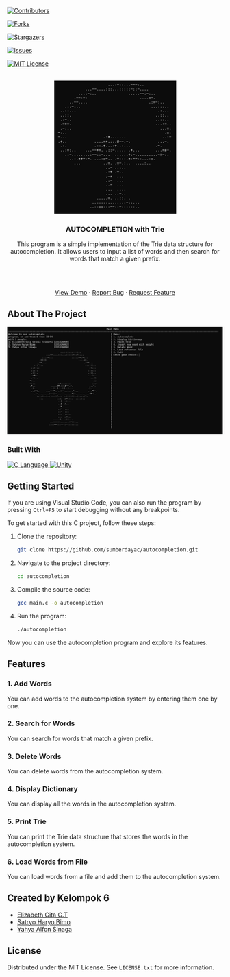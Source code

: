 [![Contributors][contributors-shield]][contributors-url]

[![Forks][forks-shield]][forks-url]

[![Stargazers][stars-shield]][stars-url]

[![Issues][issues-shield]][issues-url]

[![MIT License][license-shield]][license-url]

<br />

<div  align="center">

<a  href="https://github.com/sumberdayac/autocompletion">

<img  src="docs/tree.png"  alt="Logo"  width="285">

</a>

<h3  align="center">AUTOCOMPLETION with Trie</h3>

<p  align="center">

This program is a simple implementation of the Trie data structure for autocompletion. It allows users to input a list of words and then search for words that match a given prefix.

<br/>
<br/>

<a  href="#demo">View Demo</a>
·
<a  href="https://github.com/sumberdayac/autocompletion/issues">Report Bug</a>
·
<a  href="https://github.com/sumberdayac/autocompletion/issues">Request Feature</a>

</p>

</div>

## About The Project

<img src="docs/background.png"  />

### Built With

<!-- row images -->
<div>
  <a href="https://flutter.dev/">
    <img src="https://img.shields.io/badge/CLang-20232A?style=for-the-badge&logo=c&logoColor=61DAFB" alt="C Language" />
  </a>
  <a href="https://flutter.dev/">
    <img src="https://img.shields.io/badge/UNITY-20232A?style=for-the-badge&logoColor=61DAFB" alt="Unity" />
  </a>
</div>

## Getting Started

If you are using Visual Studio Code, you can also run the program by pressing `Ctrl+F5` to start debugging without any breakpoints.

To get started with this C project, follow these steps:

1. Clone the repository:

    ```bash
    git clone https://github.com/sumberdayac/autocompletion.git
    ```

2. Navigate to the project directory:

    ```bash
    cd autocompletion
    ```

3. Compile the source code:

    ```bash
    gcc main.c -o autocompletion
    ```

4. Run the program:

    ```bash
    ./autocompletion
    ```

Now you can use the autocompletion program and explore its features.

## Features

### 1. Add Words

You can add words to the autocompletion system by entering them one by one.

### 2. Search for Words

You can search for words that match a given prefix.

### 3. Delete Words

You can delete words from the autocompletion system.

### 4. Display Dictionary

You can display all the words in the autocompletion system.

### 5. Print Trie

You can print the Trie data structure that stores the words in the autocompletion system.

### 6. Load Words from File

You can load words from a file and add them to the autocompletion system.

## Created by Kelompok 6

- [Elizabeth Gita G.T](github.com/Elizabeth-tif)
- [Satryo Haryo Bimo](github.com/rioBMO)
- [Yahya Alfon Sinaga](github.com/codeyzx)

## License

Distributed under the MIT License. See `LICENSE.txt` for more information.

[contributors-shield]: https://img.shields.io/github/contributors/sumberdayac/autocompletion.svg?style=for-the-badge
[contributors-url]: https://github.com/sumberdayac/autocompletion/graphs/contributors
[forks-shield]: https://img.shields.io/github/forks/sumberdayac/autocompletion.svg?style=for-the-badge
[forks-url]: https://github.com/sumberdayac/autocompletion/network/members
[stars-shield]: https://img.shields.io/github/stars/sumberdayac/autocompletion.svg?style=for-the-badge
[stars-url]: https://github.com/sumberdayac/autocompletion/stargazers
[issues-shield]: https://img.shields.io/github/issues/sumberdayac/autocompletion.svg?style=for-the-badge
[issues-url]: https://github.com/sumberdayac/autocompletion/issues
[license-shield]: https://img.shields.io/github/license/othneildrew/Best-README-Template.svg?style=for-the-badge
[license-url]: https://github.com/sumberdayac/autocompletion/blob/main/LICENSE.txt
